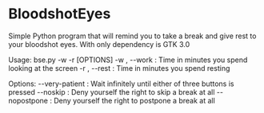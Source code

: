 # BloodshotEyes
Simple Python program that will remind you to take a break and give rest to your bloodshot eyes. With only dependency is GTK 3.0

Usage:   bse.py -w <mins to work> -r <mins to rest> [OPTIONS]
         -w <minutes>, --work <minutes> : Time in minutes you spend looking at the screen
         -r <minutes>, --rest <minutes> : Time in minutes you spend resting
   
Options: --very-patient  : Wait infinitely until either of three buttons is pressed
         --noskip        : Deny yourself the right to skip a break at all
         --nopostpone    : Deny yourself the right to postpone a break at all
